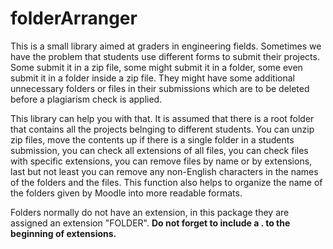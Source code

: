 # folderArranger

This is a small library aimed at graders in engineering fields. Sometimes we have the problem that students use different forms to submit their projects. Some submit it in a zip file, some might submit it in a folder, some even submit it in a folder inside a zip file. They might have some additional unnecessary folders or files in their submissions which are to be deleted before a plagiarism check is applied. 

This library can help you with that. It is assumed that there is a root folder that contains all the projects belnging to different students. You can unzip zip files, move the contents up if there is a single folder in a students submission, you can check all extensions of all files, you can check files with specific extensions, you can remove files by name or by extensions, last but not least you can remove any non-English characters in the names of the folders and the files. This function also helps to organize the name of the folders given by Moodle into more readable formats.

Folders normally do not have an extension, in this package they are assigned an extension "FOLDER". **Do not forget to include a . to the beginning of extensions.**
